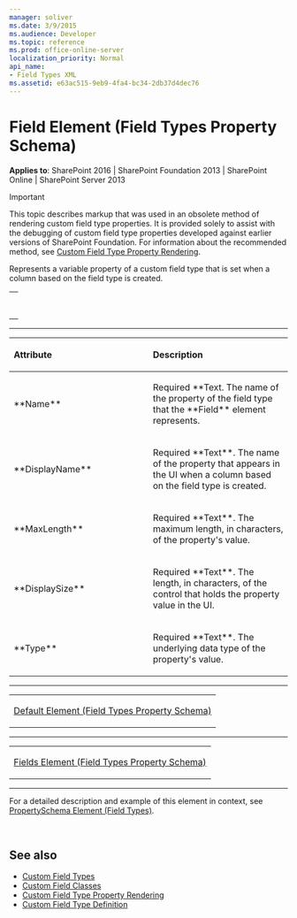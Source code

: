 ```yaml
---
manager: soliver
ms.date: 3/9/2015
ms.audience: Developer
ms.topic: reference
ms.prod: office-online-server
localization_priority: Normal
api_name:
- Field Types XML
ms.assetid: e63ac515-9eb9-4fa4-bc34-2db37d4dec76
---
```


# Field Element (Field Types Property Schema)

**Applies to**: SharePoint 2016 | SharePoint Foundation 2013 | SharePoint Online | SharePoint Server 2013

> [!IMPORTANT] 
> This topic describes markup that was used in an obsolete method of rendering custom field type properties. It is provided solely to assist with the debugging of custom field type properties developed against earlier versions of SharePoint Foundation. For information about the recommended method, see [Custom Field Type Property Rendering](https://msdn.microsoft.com/en-us/library/ms472859(v=office.14).aspx).

Represents a variable property of a custom field type that is set when a column based on the field type is created.

<span codelanguage="other"></span>
<table>
<colgroup>
<col width="100%" />
</colgroup>
<tbody>
<tr class="odd">
<td align="left"><pre><code><Field
  Name="Text" 
  DisplayName="Text" 
  MaxLength="Integer" 
  DisplaySize="Integer" 
  Type="Text">
</Field></code></pre></td>
</tr>
</tbody>
</table>


-----------------------------------------------------------------------------------------------------------------------------------------------------------------------------------------------

<table>
<colgroup>
<col width="50%" />
<col width="50%" />
</colgroup>
<thead>
<tr class="header">
<th align="left"><p>Attribute</p></th>
<th align="left"><p>Description</p></th>
</tr>
</thead>
<tbody>
<tr class="odd">
<td align="left"><p>**Name**</p></td>
<td align="left"><p>Required **Text</span>. The name of the property of the field type that the **Field** element represents.</p></td>
</tr>
<tr class="even">
<td align="left"><p>**DisplayName**</p></td>
<td align="left"><p>Required **Text**. The name of the property that appears in the UI when a column based on the field type is created.</p></td>
</tr>
<tr class="odd">
<td align="left"><p>**MaxLength**</p></td>
<td align="left"><p>Required **Text**. The maximum length, in characters, of the property's value.</p></td>
</tr>
<tr class="even">
<td align="left"><p>**DisplaySize**</p></td>
<td align="left"><p>Required **Text**. The length, in characters, of the control that holds the property value in the UI.</p></td>
</tr>
<tr class="odd">
<td align="left"><p>**Type**</p></td>
<td align="left"><p>Required **Text**. The underlying data type of the property's value.</p></td>
</tr>
</tbody>
</table>


---------------------------------------------------------------------------------------------------------------------------------------------------------------------------------------------------

<table>
<colgroup>
<col width="100%" />
</colgroup>
<tbody>
<tr class="odd">
<td align="left"><p><span sdata="link"><a href="default-element-field-types-property-schema.md">Default Element (Field Types Property Schema)</a></span></p></td>
</tr>
</tbody>
</table>


----------------------------------------------------------------------------------------------------------------------------------------------------------------------------------------------------

<table>
<colgroup>
<col width="100%" />
</colgroup>
<tbody>
<tr class="odd">
<td align="left"><p><span sdata="link"><a href="fields-element-field-types-property-schema.md">Fields Element (Field Types Property Schema)</a></span></p></td>
</tr>
</tbody>
</table>


----------------------------------------------------------------------------------------------------------------------------------------------------------------------------------------------------------------------------

For a detailed description and example of this element in context, see [PropertySchema Element (Field Types)](propertyschema-element-field-types.md).

<br/>

## See also

- [Custom Field Types](https://msdn.microsoft.com/en-us/library/ms446361(v=office.14).aspx)
- [Custom Field Classes](http://msdn.microsoft.com/library/436a9d9b-7a6f-4e8f-86e8-f42ded85c069(Office.15).aspx)
- [Custom Field Type Property Rendering](http://msdn.microsoft.com/library/a959ad5b-6f3a-462c-80b9-e2d00bb0d62a(Office.15).aspx)
- [Custom Field Type Definition](http://msdn.microsoft.com/library/b3315997-671f-4c29-9518-48cc4592f205(Office.15).aspx)








